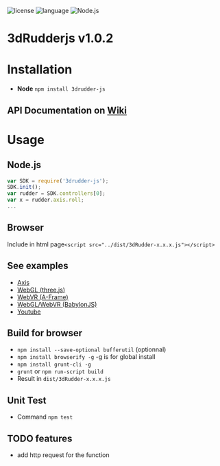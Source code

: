 ![license](https://img.shields.io/github/license/mashape/apistatus.svg)
![language](https://img.shields.io/badge/Language-javascript-green.svg) 
![Node.js](https://img.shields.io/badge/Node.js-v8.9.1-green.svg)

# 3dRudderjs v1.0.2

# Installation
* **Node** ```npm install 3drudder-js```

## API Documentation on [Wiki](https://github.com/3DRudder/3dRudder-js/wiki/API-doc)

# Usage
## Node.js
```javascript
var SDK = require('3drudder-js');
SDK.init();
var rudder = SDK.controllers[0];
var x = rudder.axis.roll;
...
```

## Browser
Include in html page```<script src="../dist/3dRudder-x.x.x.js"></script>```

## See examples  
* [Axis](/examples/axis.html)  
* [WebGL (three.js)](/examples/webgl.html)
* [WebVR (A-Frame)](https://3DRudder.github.io/aframe-3dRudder)
* [WebGL/WebVR (BabylonJS)](https://3DRudder.github.io/babylonjs-3dRudder)
* [Youtube](/examples/video.html)  

## Build for browser
* ```npm install --save-optional bufferutil``` (optionnal)
* ```npm install browserify -g``` -g is for global install
* ```npm install grunt-cli -g```
* ```grunt``` or ```npm run-script build```
* Result in ```dist/3dRudder-x.x.x.js```

## Unit Test
* Command ```npm test```

## TODO features
* add http request for the function